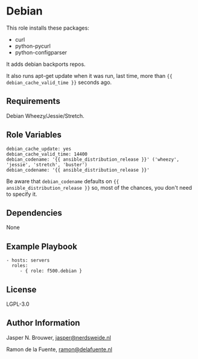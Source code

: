 Debian
========

This role installs these packages:

* curl
* python-pycurl
* python-configparser

It adds debian backports repos. 

It also runs apt-get update when it was run, last time, more than `{{ debian_cache_valid_time }}` seconds ago.

Requirements
------------

Debian Wheezy/Jessie/Stretch.

Role Variables
--------------

    debian_cache_update: yes
    debian_cache_valid_time: 14400
    debian_codename: '{{ ansible_distribution_release }}' ('wheezy', 'jessie', 'stretch', 'buster')
    debian_codename: '{{ ansible_distribution_release }}'

Be aware that `debian_codename` defaults on `{{ ansible_distribution_release }}` so, most of the chances, you don't need to specify it.


Dependencies
-------------------------

None

Example Playbook
-------------------------

    - hosts: servers
      roles:
         - { role: f500.debian }

License
-------

LGPL-3.0

Author Information
------------------

Jasper N. Brouwer, jasper@nerdsweide.nl

Ramon de la Fuente, ramon@delafuente.nl
